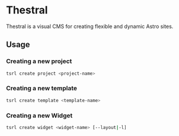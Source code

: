 # Thestral

Thestral is a visual CMS for creating flexible and dynamic Astro sites.

## Usage

### Creating a new project

```sh
tsrl create project <project-name>
```

### Creating a new template

```sh
tsrl create template <template-name>
```

### Creating a new Widget

```sh
tsrl create widget <widget-name> [--layout|-l]
```
